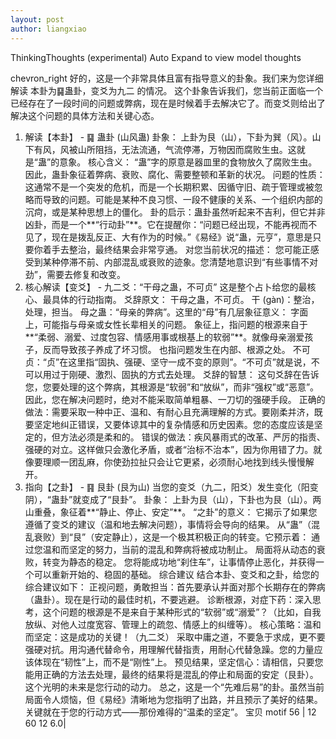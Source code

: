 ```yaml
---
layout: post
author: liangxiao
---
```


ThinkingThoughts
(experimental)
Auto
Expand to view model thoughts

chevron_right
好的，这是一个非常具体且富有指导意义的卦象。我们来为您详细解读 本卦为䷑蛊卦，变爻为九二 的情况。
这个卦象告诉我们，您当前正面临一个已经存在了一段时间的问题或弊病，现在是时候着手去解决它了。而变爻则给出了解决这个问题的具体方法和关键心态。
1. 解读【本卦】 - ䷑ 蛊卦 (山风蛊)
卦象： 上卦为艮（山），下卦为巽（风）。山下有风，风被山所阻挡，无法流通，气流停滞，万物因而腐败生虫。这就是“蛊”的意象。
核心含义： “蛊”字的原意是器皿里的食物放久了腐败生虫。因此，蛊卦象征着弊病、衰败、腐化、需要整顿和革新的状况。
问题的性质：这通常不是一个突发的危机，而是一个长期积累、因循守旧、疏于管理或被忽略而导致的问题。可能是某种不良习惯、一段不健康的关系、一个组织内部的沉疴，或是某种思想上的僵化。
卦的启示：蛊卦虽然听起来不吉利，但它并非凶卦，而是一个**“行动卦”**。它在提醒你：“问题已经出现，不能再视而不见了，现在是拨乱反正、大有作为的时候。”《易经》说“蛊，元亨”，意思是只要你着手去整治，最终结果会非常亨通。
对您当前状况的描述： 您可能正感受到某种停滞不前、内部混乱或衰败的迹象。您清楚地意识到“有些事情不对劲”，需要去修复和改变。
2. 核心解读【变爻】 - 九二爻：“干母之蛊，不可贞”
这是整个占卜给您的最核心、最具体的行动指南。
爻辞原文： 干母之蛊，不可贞。
干 (gàn)：整治，处理，担当。
母之蛊：“母亲的弊病”。这里的“母”有几层象征意义：
字面上，可能指与母亲或女性长辈相关的问题。
象征上，指问题的根源来自于**“柔弱、溺爱、过度包容、情感用事或根基上的软弱”**。就像母亲溺爱孩子，反而导致孩子养成了坏习惯。
也指问题发生在内部、根源之处。
不可贞：“贞”在这里指“固执、强硬、坚守一成不变的原则”。“不可贞”就是说，不可以用过于刚硬、激烈、固执的方式去处理。
爻辞的智慧：
这句爻辞在告诉您，您要处理的这个弊病，其根源是“软弱”和“放纵”，而非“强权”或“恶意”。因此，您在解决问题时，绝对不能采取简单粗暴、一刀切的强硬手段。
正确的做法：需要采取一种中正、温和、有耐心且充满理解的方式。要刚柔并济，既要坚定地纠正错误，又要体谅其中的复杂情感和历史因素。您的态度应该是坚定的，但方法必须是柔和的。
错误的做法：疾风暴雨式的改革、严厉的指责、强硬的对立。这样做只会激化矛盾，或者“治标不治本”，因为你用错了力。就像要理顺一团乱麻，你使劲拉扯只会让它更紧，必须耐心地找到线头慢慢解开。
3. 指向【之卦】 - ䷳ 艮卦 (艮为山)
当您的变爻（九二，阳爻）发生变化（阳变阴），“蛊卦”就变成了“艮卦”。
卦象： 上卦为艮（山），下卦也为艮（山）。两山重叠，象征着**“静止、停止、安定”**。
“之卦”的意义： 它揭示了如果您遵循了变爻的建议（温和地去解决问题），事情将会导向的结果。
从“蛊”（混乱衰败）到“艮”（安定静止），这是一个极其积极正向的转变。它预示着：
通过您温和而坚定的努力，当前的混乱和弊病将被成功制止。
局面将从动态的衰败，转变为静态的稳定。
您将能成功地“刹住车”，让事情停止恶化，并获得一个可以重新开始的、稳固的基础。
综合建议
结合本卦、变爻和之卦，给您的综合建议如下：
正视问题，勇敢担当：首先要承认并面对那个长期存在的弊病（蛊卦）。现在是行动的最佳时机，不要逃避。
诊断根源，对症下药：深入思考，这个问题的根源是不是来自于某种形式的“软弱”或“溺爱”？（比如，自我放纵、对他人过度宽容、管理上的疏忽、情感上的纠缠等）。
核心策略：温和而坚定：这是成功的关键！（九二爻） 采取中庸之道，不要急于求成，更不要强硬对抗。用沟通代替命令，用理解代替指责，用耐心代替急躁。您的力量应该体现在“韧性”上，而不是“刚性”上。
预见结果，坚定信心：请相信，只要您能用正确的方法去处理，最终的结果将是混乱的停止和局面的安定（艮卦）。这个光明的未来是您行动的动力。
总之，这是一个“先难后易”的卦。虽然当前局面令人烦恼，但《易经》清晰地为您指明了出路，并且预示了美好的结果。关键就在于您的行动方式——那份难得的“温柔的坚定”。
宝贝 motif 56 | 12 60 12 6.0|
